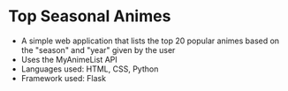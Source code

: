 # Top Seasonal Animes
- A simple web application that lists the top 20 popular animes based on the "season" and "year" given by the user <br/>
- Uses the MyAnimeList API
- Languages used: HTML, CSS, Python
- Framework used: Flask
